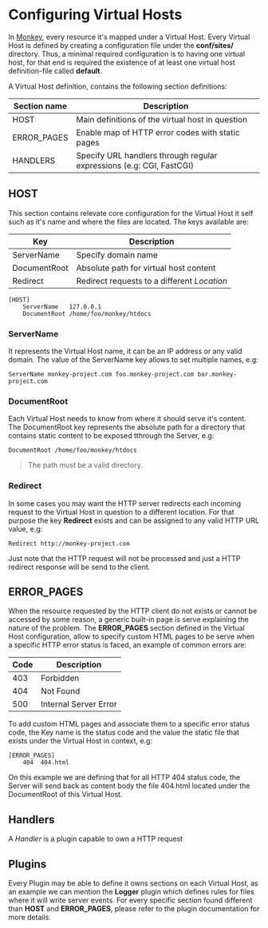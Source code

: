 # Configuring Virtual Hosts

In [Monkey](http://monkey-project.com), every resource it's mapped under a Virtual Host. Every Virtual Host is defined by creating a configuration file under the __conf/sites/__ directory. Thus, a minimal required configuration is to having one virtual host, for that end is required the existence of at least one virtual host definition-file called __default__.

A Virtual Host definition, contains the following section definitions:

| Section name | Description                                       |
|--------------|---------------------------------------------------|
| HOST         | Main definitions of the virtual host in question  |
| ERROR_PAGES  | Enable map of HTTP error codes with static pages  |
| HANDLERS     | Specify URL handlers through regular expressions (e.g: CGI, FastCGI) |



##  HOST

This section contains relevate core configuration for the Virtual Host it self such as it's name and where the files are located. The keys available are:

| Key             | Description                                 |
|-----------------|---------------------------------------------|
| ServerName      | Specify domain name                         |
| DocumentRoot    | Absolute path for virtual host content      |
| Redirect        | Redirect requests to a different _Location_ |

```
[HOST]
    ServerName   127.0.0.1
    DocumentRoot /home/foo/monkey/htdocs
```

### ServerName

It represents the Virtual Host name, it can be an IP address or any valid domain. The value of the ServerName key allows to set multiple names, e.g:

```
ServerName monkey-project.com foo.monkey-project.com bar.monkey-project.com
```

### DocumentRoot

Each Virtual Host needs to know from where it should serve it's content. The DocumentRoot key represents the absolute path for a directory that contains static content to be exposed tthrough the Server, e.g:

```
DocumentRoot /home/foo/monkey/htdocs
```

> The path must be a valid directory.


### Redirect

In some cases you may want the HTTP server redirects each incoming request to the Virtual Host in question to a different location. For that purpose the key __Redirect__ exists and can be assigned to any valid HTTP URL value, e.g:

```
Redirect http://monkey-project.com
```

Just note that the HTTP request will not be processed and just a HTTP redirect response will be send to the client.

## ERROR_PAGES

When the resource requested by the HTTP client do not exists or cannot be accessed by some reason, a generic built-in page is serve explaining the nature of the problem. The __ERROR_PAGES__ section defined in the Virtual Host configuration, allow to specify custom HTML pages to be serve when a specific HTTP error status is faced, an example of common errors are:

| Code | Description           |
| -----|-----------------------|
| 403  | Forbidden             |
| 404  | Not Found             |
| 500  | Internal Server Error |

To add custom HTML pages and associate them to a specific error status code, the Key name is the status code and the value the static file that exists under the Virtual Host in context, e.g:

```
[ERROR_PAGES]
    404  404.html
```

On this example we are defining that for all HTTP 404 status code, the Server will send back as content body the file 404.html located under the DocumentRoot of this Virtual Host.

## Handlers

A _Handler_ is a plugin capable to own a HTTP request

## Plugins

Every Plugin may be able to define it owns sections on each Virtual Host, as an example we can mention the __Logger__ plugin which defines rules for files where it will write server events. For every specific section found different than __HOST__ and __ERROR_PAGES__, please refer to the plugin documentation for more details.
